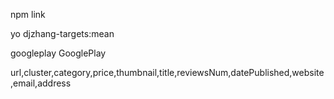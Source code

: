npm link


yo djzhang-targets:mean

googleplay
GooglePlay

url,cluster,category,price,thumbnail,title,reviewsNum,datePublished,website,email,address


